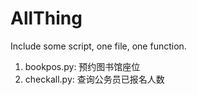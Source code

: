 # AllThing
Include some script, one file, one function.
1. bookpos.py: 预约图书馆座位
2. checkall.py: 查询公务员已报名人数
